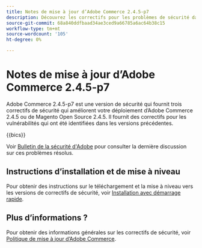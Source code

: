 ```yaml
---
title: Notes de mise à jour d’Adobe Commerce 2.4.5-p7
description: Découvrez les correctifs pour les problèmes de sécurité dans la version 2.4.5-p7 d’Adobe Commerce.
source-git-commit: 68a840ddfbaad34ae3ced9a66785a6ac64b38c15
workflow-type: tm+mt
source-wordcount: '105'
ht-degree: 0%

---
```



# Notes de mise à jour d’Adobe Commerce 2.4.5-p7

Adobe Commerce 2.4.5-p7 est une version de sécurité qui fournit trois correctifs de sécurité qui améliorent votre déploiement d’Adobe Commerce 2.4.5 ou de Magento Open Source 2.4.5. Il fournit des correctifs pour les vulnérabilités qui ont été identifiées dans les versions précédentes.

{{bics}}

Voir [Bulletin de la sécurité d&#39;Adobe](https://helpx.adobe.com/security/products/magento/apsb24-18.html) pour consulter la dernière discussion sur ces problèmes résolus.

## Instructions d’installation et de mise à niveau

Pour obtenir des instructions sur le téléchargement et la mise à niveau vers les versions de correctifs de sécurité, voir [Installation avec démarrage rapide](../../../installation/composer.md).

## Plus d’informations ?

Pour obtenir des informations générales sur les correctifs de sécurité, voir [Politique de mise à jour d’Adobe Commerce](https://experienceleague.adobe.com/docs/commerce-operations/release/planning/versioning-policy.html?lang=en#security-patch-release).
